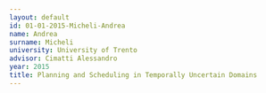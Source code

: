 ```yaml
---
layout: default 
id: 01-01-2015-Micheli-Andrea
name: Andrea
surname: Micheli
university: University of Trento
advisor: Cimatti Alessandro
year: 2015
title: Planning and Scheduling in Temporally Uncertain Domains
---
```

